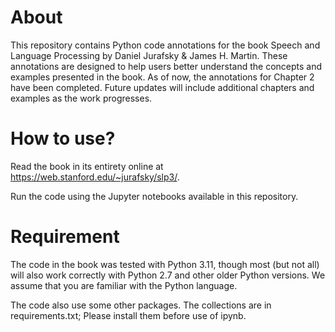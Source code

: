 # About

This repository contains Python code annotations for the book Speech and Language Processing by Daniel Jurafsky & James H. Martin. These annotations are designed to help users better understand the concepts and examples presented in the book. As of now, the annotations for Chapter 2 have been completed. Future updates will include additional chapters and examples as the work progresses.

# How to use?

Read the book in its entirety online at https://web.stanford.edu/~jurafsky/slp3/.

Run the code using the Jupyter notebooks available in this repository.

# Requirement

The code in the book was tested with Python 3.11, though most (but not all) will also work correctly with Python 2.7 and other older Python versions. We assume that you are familiar with the Python language.

The code also use some other packages. The collections are in requirements.txt; Please install them before use of ipynb.  

